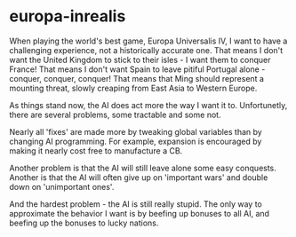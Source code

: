 # europa-inrealis

When playing the world's best game, Europa Universalis IV, I want to have a challenging experience, not a historically accurate one. 
That means I don't want the United Kingdom to stick to their isles - I want them to conquer France! 
That means I don't want Spain to leave pitiful Portugal alone - conquer, conquer, conquer! 
That means that Ming should represent a mounting threat, slowly creaping from East Asia to Western Europe.

As things stand now, the AI does act more the way I want it to. Unfortunetly, there are several problems, some tractable and some not.

Nearly all 'fixes' are made more by tweaking global variables than by changing AI programming. For example, expansion is encouraged by making it
nearly cost free to manufacture a CB. 

Another problem is that the AI will still leave alone some easy conquests. Another is that the AI will often give up on 'important wars' and double down on 'unimportant ones'.

And the hardest problem - the AI is still really stupid. The only way to approximate the behavior I want is by beefing up bonuses to all AI,
and beefing up the bonuses to lucky nations.
